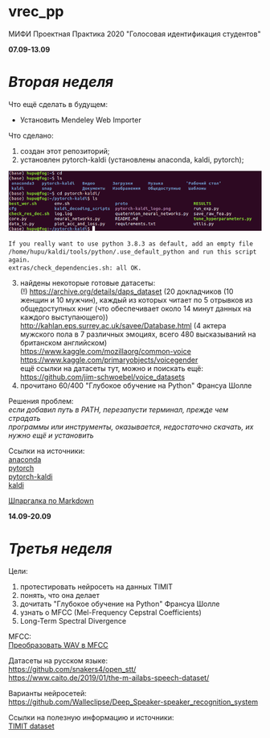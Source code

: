 # vrec_pp
МИФИ Проектная Практика 2020 "Голосовая идентификация студентов"

**07.09-13.09**  
# *Вторая неделя*  

Что ещё сделать в будущем:  
- Установить Mendeley Web Importer

Что сделано:
1. создан этот репозиторий;
2. установлен pytorch-kaldi (установлены anaconda, kaldi, pytorch);  
  
![alt-текст](https://github.com/Shennor/vrec_pp/blob/master/1.png "pytorch-kaldi установлен!)")  
  
  ```console
  If you really want to use python 3.8.3 as default, add an empty file /home/hupu/kaldi/tools/python/.use_default_python and run this script again.  
  extras/check_dependencies.sh: all OK.
  ```
3. найдены некоторые готовые датасеты:  
(!) https://archive.org/details/daps_dataset (20 докладчиков (10 женщин и 10 мужчин), каждый из которых читает по 5 отрывков из общедоступных книг (что обеспечивает около 14 минут данных на каждого выступающего))  
http://kahlan.eps.surrey.ac.uk/savee/Database.html (4 актера мужского пола в 7 различных эмоциях, всего 480 высказываний на британском английском)  
https://www.kaggle.com/mozillaorg/common-voice  
https://www.kaggle.com/primaryobjects/voicegender  
ещё ссылки на датасеты тут, можно и поискать ещё:  
https://github.com/jim-schwoebel/voice_datasets
4. прочитано 60/400 "Глубокое обучение на Python" Франсуа Шолле  


Решения проблем:  
*если добавил путь в PATH, перезапусти терминал, прежде чем страдать*  
*программы или инструменты, оказывается, недостаточно скачать, их нужно ещё и установить*  

Ссылки на источники:  
[anaconda](https://anaconda.org/anaconda/python)  
[pytorch](https://pytorch.org/)  
[pytorch-kaldi](https://github.com/mravanelli/pytorch-kaldi)  
[kaldi](https://kaldi-asr.org)  

[Шпаргалка по Markdown](http://bustep.ru/markdown/shpargalka-po-markdown.html)

**14.09-20.09**  
# *Третья неделя*  

Цели:  
1) протестировать нейросеть на данных TIMIT
2) понять, что она делает
3) дочитать "Глубокое обучение на Python" Франсуа Шолле  
4) узнать о MFCC (Mel-Frequency Cepstral Coefficients)  
5) Long-Term Spectral Divergence  

MFCC:  
[Преобразовать WAV в MFCC](https://github.com/dspavankumar/compute-mfcc)  

Датасеты на русском языке:  
https://github.com/snakers4/open_stt/  
https://www.caito.de/2019/01/the-m-ailabs-speech-dataset/  

Варианты нейросетей:  
https://github.com/Walleclipse/Deep_Speaker-speaker_recognition_system  

Ссылки на полезную информацию и источники:  
[TIMIT dataset](https://github.com/philipperemy/timit)  
